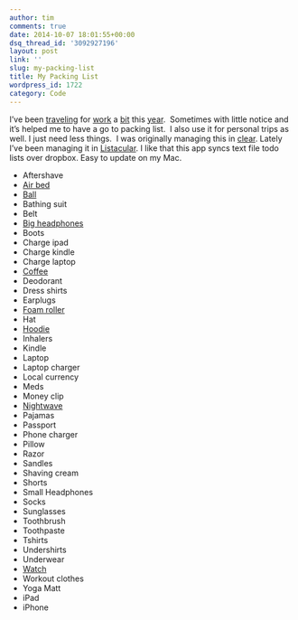 ```yaml
---
author: tim
comments: true
date: 2014-10-07 18:01:55+00:00
dsq_thread_id: '3092927196'
layout: post
link: ''
slug: my-packing-list
title: My Packing List
wordpress_id: 1722
category: Code
---
```


I’ve been [traveling](http://en.wikipedia.org/wiki/Tokyo) for
[work](http://en.wikipedia.org/wiki/Dublin) a
[bit](http://en.wikipedia.org/wiki/Raleigh,_North_Carolina) this
[year](http://en.wikipedia.org/wiki/Warwick,_Rhode_Island).  Sometimes with
little notice and it’s helped me to have a go to packing list.  I also use it
for personal trips as well. I just need less things.  I was originally
managing this in [clear](https://itunes.apple.com/us/app/clear-tasks-to-do-list/id493136154?mt=8&at=11laRZ&ct=pro). Lately I’ve been managing it in
[Listacular](https://itunes.apple.com/us/app/listacular-for-dropbox-rapid/id624606571?at=11laRZ&ct=pro&ls=1&mt=8). I like that this app syncs text
file todo lists over dropbox. Easy to update on my Mac.

  * Aftershave
  * [Air bed](http://www.amazon.com/AeroBed-Classic-Inflatable-Mattress-Pump/dp/B006FTIY26/ref=sr_1_3?sr=8-3&ie=UTF8&keywords=aerobed&tag=nyen0e-20&qid=1412704779) 
  * [Ball](http://www.amazon.com/Joes-USA-Lacrosse-Balls-Massage/dp/B009FMNBV4/ref=sr_1_1?sr=8-1&ie=UTF8&keywords=lacrosse%2Bball&tag=nyen0e-20&qid=1412704743)
  * Bathing suit 
  * Belt
  * [Big headphones](http://www.amazon.com/Bose-QuietComfort-Acoustic-Cancelling-Headphones/dp/B0054JJ0QW/ref=sr_1_1?sr=8-1&ie=UTF8&keywords=bose%2Bqc15&tag=nyen0e-20&qid=1412704762)
  * Boots 
  * Charge ipad 
  * Charge kindle 
  * Charge laptop 
  * [Coffee](https://bluebottlecoffee.com/f4a9df89) 
  * Deodorant 
  * Dress shirts 
  * Earplugs 
  * [Foam roller](http://www.amazon.com/Trigger-Point-Performance-Revolutionary-Roller/dp/B0040EGNIU/ref=sr_1_1?sr=8-1&ie=UTF8&keywords=trigger%2Bpoint%2Btherapy&tag=nyen0e-20&qid=1412704830) 
  * Hat 
  * [Hoodie](http://www.amazon.com/Alternative-Rocky-Hoodie-Black-Large/dp/B005CWNYUO/ref=sr_1_3?sr=8-3&ie=UTF8&keywords=american%2Bgiant&tag=nyen0e-20&qid=1412704849)
  * Inhalers 
  * Kindle 
  * Laptop 
  * Laptop charger 
  * Local currency 
  * Meds 
  * Money clip 
  * [Nightwave](http://www.amazon.com/Nightwave-Sleep-Assistant-Nw-102-Original/dp/B0036FJ7AU/ref=sr_1_1?sr=8-1&ie=UTF8&keywords=nightwave&tag=nyen0e-20&qid=1412704873) 
  * Pajamas 
  * Passport
  * Phone charger 
  * Pillow 
  * Razor
  * Sandles 
  * Shaving cream
  * Shorts
  * Small Headphones
  * Socks 
  * Sunglasses 
  * Toothbrush 
  * Toothpaste 
  * Tshirts 
  * Undershirts 
  * Underwear 
  * [Watch](http://www.amazon.com/Vestal-Unisex-DIG008-Digichord-Digital/dp/B0039YT6WM/ref=sr_1_5?sr=8-5&ie=UTF8&keywords=vestal%2Bwatch&tag=nyen0e-20&qid=1412704898) 
  * Workout clothes 
  * Yoga Matt 
  * iPad 
  * iPhone